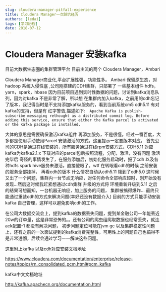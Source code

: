 ```yaml
---
slug: cloudera-manager-pitfall-experience
title: Cloudera Manager一次踩坑经历
authors: [ledai]
tags: [学习历程]
date: 2018-07-12
---
```

<h1>Cloudera Manager 安装kafka</h1>
   目前大数据生态圈的集群管理平台 目前主流的两个 Cloudera Manager，Ambari 

<!-- truncate -->

Cloudera Manager商业化,平台扩展性强，功能性多。 Ambari 保留原生态，对hadoop 系统入侵性底 ,公司刚搭建的CDH集群，只部署了
一些基本组件 hdfs，yarn，spark，hbase 因为目前项目遇到实时性数据的问题，讨论到kafka消息队列，因为对kafka 不是非常了解，所以想
在集群内加入kafka，之前用的cdh忘记了版本，我记得当时是不支持添加kafka服务的，看到当前系统cm5 cdh5.11 有对kafka的支持，但是有
红字警告,描述如下:`	
Apache Kafka is publish-subscribe messaging rethought as a distributed commit log. Before adding this service, ensure that either the Kafka parcel is activated or the Kafka package is installed.`

<!-- truncate -->
大体的意思是需要确保激活kafka组件 再添加服务，不是很懂，经过一番百度，大多都是使用手动使用Parcel 安装激活的方式，这里提示一定要版本对应，
首先公司的CDH是通过在线安装的，所有服务通过在线rpm安装方式，CDH5.11 对应kafka为kafka2.1.x  下载对应的parcel包后按照流程，分配，激活，没有问题
激活完毕后 奇怪的事情发生了，在服务添加后，初始化服务启动时，报了cdh 以及各种hdfs spark hive服务未激活，直接傻眼了。wtf 在转眼看cdh的时候 之前安装的服务全部挂掉，
再看cdh的版本 什么情况自动从cdh5.11 降到了cdh5.0 这时候又出了一个问题，集群内一台节点无响应，对任何命令全部响应超时，刚开始没有发现...然后这时候我赶紧想通过cdh集群
升级的方式将 环境重新升级到5.11 之后的结果可想而知，一台机器无响应，加上服务的问题， 集群被搞得爆炸...  最终只能通过重装cdh的方式来解决问题(幸好还没有数据介入)
目前的方式只能手动安装kafka 自己管理，这样可以避免影响cdh的工作。

在公司大数据交流会上，提到kafka的数据丢失问题，提到某金融公司一年能丢近20w的订单量，这是非常恐怖的。。还有公司的爬虫组爬取数据也经常丢失，就连ack配置-1 都没有解决问题，
初步问题定位可能在jvm gc  以及集群稳定性问题上，还有之前的一次面试提到的kafka消费完整性，可用性上的问题自己也搞得不是非常透彻，后续会通过学习一一解决这些问题。

这里附上kafka 以及cdh对应安装文档地址

https://www.cloudera.com/documentation/enterprise/release-notes/topics/rn_consolidated_pcm.html#pcm_kafka

kafka中文文档地址

http://kafka.apachecn.org/documentation.html